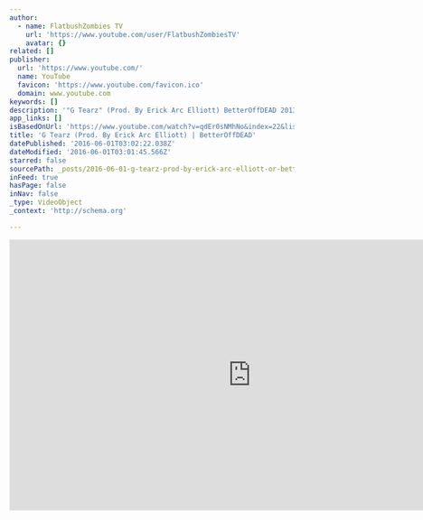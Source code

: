 ```yaml
---
author:
  - name: FlatbushZombies TV
    url: 'https://www.youtube.com/user/FlatbushZombiesTV'
    avatar: {}
related: []
publisher:
  url: 'https://www.youtube.com/'
  name: YouTube
  favicon: 'https://www.youtube.com/favicon.ico'
  domain: www.youtube.com
keywords: []
description: '"G Tearz" (Prod. By Erick Arc Elliott) BetterOffDEAD 2013 (ElectricKoolAde Records) WWW.THEGLORIOUSDEAD.COMNephilim'
app_links: []
isBasedOnUrl: 'https://www.youtube.com/watch?v=qdEr0sNMhNo&index=22&list=LLsYXpgSwUV3N8XVfVgPV0rw'
title: 'G Tearz (Prod. By Erick Arc Elliott) | BetterOffDEAD'
datePublished: '2016-06-01T03:02:22.038Z'
dateModified: '2016-06-01T03:01:45.566Z'
starred: false
sourcePath: _posts/2016-06-01-g-tearz-prod-by-erick-arc-elliott-or-betteroffdead.md
inFeed: true
hasPage: false
inNav: false
_type: VideoObject
_context: 'http://schema.org'

---
```

<iframe src="https://cdn.embedly.com/widgets/media.html?src=https%3A%2F%2Fwww.youtube.com%2Fembed%2FqdEr0sNMhNo%3Ffeature%3Doembed&amp;url=http%3A%2F%2Fwww.youtube.com%2Fwatch%3Fv%3DqdEr0sNMhNo&amp;image=https%3A%2F%2Fi.ytimg.com%2Fvi%2FqdEr0sNMhNo%2Fhqdefault.jpg&amp;key=b7d04c9b404c499eba89ee7072e1c4f7&amp;type=text%2Fhtml&amp;schema=youtube" width="854" height="480" scrolling="no" frameborder="0" allowfullscreen="" style=""></iframe>